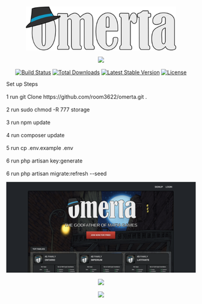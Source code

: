 <p align="center"><a href="https://omerto.co.uk" target="_blank"><img src="https://github.com/room3622/omerta/blob/main/public/assets/logo2.svg" width="400"></a></p>


<p align="center"><a href="https://laravel.com" target="_blank"><img src="https://raw.githubusercontent.com/laravel/art/master/logo-lockup/5%20SVG/2%20CMYK/1%20Full%20Color/laravel-logolockup-cmyk-red.svg" width="400"></a></p>

<p align="center">
<a href="https://travis-ci.org/laravel/framework"><img src="https://travis-ci.org/laravel/framework.svg" alt="Build Status"></a>
<a href="https://packagist.org/packages/laravel/framework"><img src="https://img.shields.io/packagist/dt/laravel/framework" alt="Total Downloads"></a>
<a href="https://packagist.org/packages/laravel/framework"><img src="https://img.shields.io/packagist/v/laravel/framework" alt="Latest Stable Version"></a>
<a href="https://packagist.org/packages/laravel/framework"><img src="https://img.shields.io/packagist/l/laravel/framework" alt="License"></a>
</p>


<p>
Set up Steps 
<br>
<br>
1  run  git Clone https://github.com/room3622/omerta.git . 
<br>
<br>
2 run  sudo chmod -R 777 storage
<br>
<br>
3 run  npm update
<br>
<br>
4 run  composer update 
<br>
<br>
5 run  cp .env.example .env
<br>
<br> 
6 run  php artisan  key:generate
<br>
<br> 
6 run  php artisan migrate:refresh --seed



</p>



<p align="center"><a href="https://github.com/room3622/omerta/blob/main/printscreen/Screenshot 2022-10-06 at 16.32.41.png" target="_blank"><img src="https://github.com/room3622/omerta/blob/main/printscreen/Screenshot 2022-10-06 at 16.32.41.png"></a></p>


<p align="center"><a href="https://github.com/room3622/omerta/blob/main/printscreen/Screenshot%202022-10-06%20at%2016.36.14.png" target="_blank"><img src="https://github.com/room3622/omerta/blob/main/printscreen/Screenshot%202022-10-06%20at%2016.36.14.png"></a></p>






<p align="center"><a href="https://github.com/room3622/omerta/blob/main/printscreen/Screenshot%202022-10-06%20at%2016.23.20.png" target="_blank"><img src="https://github.com/room3622/omerta/blob/main/printscreen/Screenshot%202022-10-06%20at%2016.23.20.png"></a></p>
